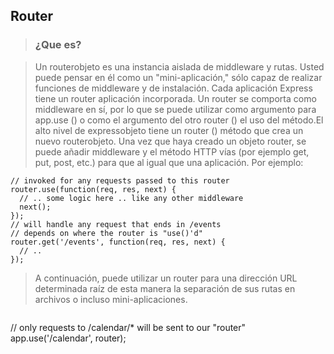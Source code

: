 ## Router

> ### ¿Que es?

> Un routerobjeto es una instancia aislada de middleware y rutas. Usted puede pensar en 
él como un "mini-aplicación," sólo capaz de realizar funciones de middleware y de instalación.
Cada aplicación Express tiene un router aplicación incorporada.
Un router se comporta como middleware en sí, por lo que se puede utilizar como argumento para app.use () o 
como el argumento del otro router () el uso del método.El alto nivel de expressobjeto tiene un router ()
método que crea un nuevo routerobjeto. Una vez que haya creado un objeto router, se puede añadir middleware y
el método HTTP vías (por ejemplo get, put, post, etc.) para que al igual que una aplicación. Por ejemplo:
>
```
// invoked for any requests passed to this router
router.use(function(req, res, next) {
  // .. some logic here .. like any other middleware
  next();
});
// will handle any request that ends in /events
// depends on where the router is "use()'d"
router.get('/events', function(req, res, next) {
  // ..
});
```

> A continuación, puede utilizar un router para una dirección URL determinada raíz de esta manera 
la separación de sus rutas en archivos o incluso mini-aplicaciones.
 
> ``` 
// only requests to /calendar/* will be sent to our "router"
     app.use('/calendar', router); 
```




